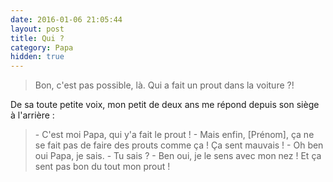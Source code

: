 ```yaml
---
date: 2016-01-06 21:05:44
layout: post
title: Qui ?
category: Papa
hidden: true
---
```


> Bon, c'est pas possible, là. Qui a fait un prout dans la voiture ?!

De sa toute petite voix, mon petit de deux ans me répond depuis son siège à l'arrière :

> \- C'est moi Papa, qui y'a fait le prout !
> \- Mais enfin, [Prénom], ça ne se fait pas de faire des prouts comme ça ! Ça sent mauvais !
> \- Oh ben oui Papa, je sais.
> \- Tu sais ?
> \- Ben oui, je le sens avec mon nez ! Et ça sent pas bon du tout mon prout !

